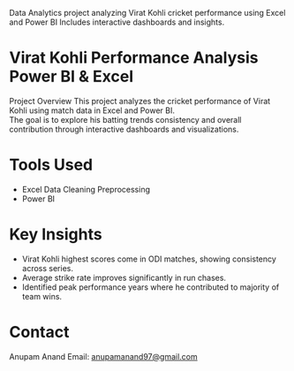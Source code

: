 
Data Analytics project analyzing Virat Kohli cricket performance using Excel and Power BI Includes interactive dashboards and insights.


# Virat Kohli Performance Analysis Power BI & Excel

Project Overview
This project analyzes the cricket performance of Virat Kohli using match data in Excel and Power BI.  
The goal is to explore his batting trends consistency and overall contribution through interactive dashboards and visualizations.  


# Tools Used
- Excel Data Cleaning Preprocessing  
- Power BI  

# Key Insights
- Virat Kohli highest scores come in ODI matches, showing consistency across series.  
- Average strike rate improves significantly in run chases.  
- Identified peak performance years where he contributed to majority of team wins.  

#  Contact
 Anupam Anand 
 Email: anupamanand97@gmail.com  

